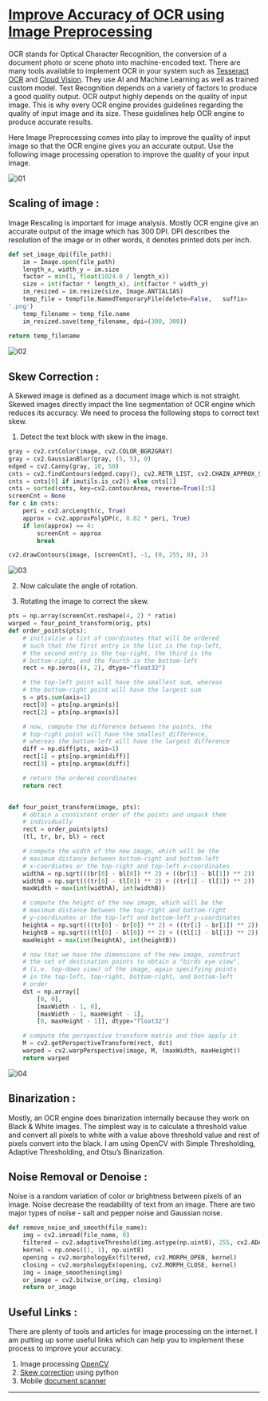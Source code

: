 # [Improve Accuracy of OCR using Image Preprocessing][source]

OCR stands for Optical Character Recognition, the conversion of a document photo or scene photo into machine-encoded text. There are many tools available to implement OCR in your system such as [Tesseract OCR][01] and [Cloud Vision][02]. They use AI and Machine Learning as well as trained custom model. Text Recognition depends on a variety of factors to produce a good quality output. OCR output highly depends on the quality of input image. This is why every OCR engine provides guidelines regarding the quality of input image and its size. These guidelines help OCR engine to produce accurate results.

Here Image Preprocessing comes into play to improve the quality of input image so that the OCR engine gives you an accurate output. Use the following image processing operation to improve the quality of your input image.

![i01]

## Scaling of image :

Image Rescaling is important for image analysis. Mostly OCR engine give an accurate output of the image which has 300 DPI. DPI describes the resolution of the image or in other words, it denotes printed dots per inch.

```py
def set_image_dpi(file_path):
    im = Image.open(file_path)
    length_x, width_y = im.size
    factor = min(1, float(1024.0 / length_x))
    size = int(factor * length_x), int(factor * width_y)
    im_resized = im.resize(size, Image.ANTIALIAS)
    temp_file = tempfile.NamedTemporaryFile(delete=False,   suffix=
'.png')
    temp_filename = temp_file.name
    im_resized.save(temp_filename, dpi=(300, 300))
    
return temp_filename
```

![i02]

## Skew Correction :

A Skewed image is defined as a document image which is not straight. Skewed images directly impact the line segmentation of OCR engine which reduces its accuracy. We need to process the following steps to correct text skew.

1. Detect the text block with skew in the image.

```py
gray = cv2.cvtColor(image, cv2.COLOR_BGR2GRAY)
gray = cv2.GaussianBlur(gray, (5, 5), 0)
edged = cv2.Canny(gray, 10, 50)
cnts = cv2.findContours(edged.copy(), cv2.RETR_LIST, cv2.CHAIN_APPROX_SIMPLE)
cnts = cnts[0] if imutils.is_cv2() else cnts[1]
cnts = sorted(cnts, key=cv2.contourArea, reverse=True)[:5]
screenCnt = None
for c in cnts:
    peri = cv2.arcLength(c, True)
    approx = cv2.approxPolyDP(c, 0.02 * peri, True)
    if len(approx) == 4:
        screenCnt = approx
        break

cv2.drawContours(image, [screenCnt], -1, (0, 255, 0), 2)
```

![i03]

2. Now calculate the angle of rotation.

3. Rotating the image to correct the skew.

```py
pts = np.array(screenCnt.reshape(4, 2) * ratio)
warped = four_point_transform(orig, pts)
def order_points(pts):
    # initialzie a list of coordinates that will be ordered
    # such that the first entry in the list is the top-left,
    # the second entry is the top-right, the third is the
    # bottom-right, and the fourth is the bottom-left
    rect = np.zeros((4, 2), dtype="float32")

    # the top-left point will have the smallest sum, whereas
    # the bottom-right point will have the largest sum
    s = pts.sum(axis=1)
    rect[0] = pts[np.argmin(s)]
    rect[2] = pts[np.argmax(s)]

    # now, compute the difference between the points, the
    # top-right point will have the smallest difference,
    # whereas the bottom-left will have the largest difference
    diff = np.diff(pts, axis=1)
    rect[1] = pts[np.argmin(diff)]
    rect[3] = pts[np.argmax(diff)]

    # return the ordered coordinates
    return rect


def four_point_transform(image, pts):
    # obtain a consistent order of the points and unpack them
    # individually
    rect = order_points(pts)
    (tl, tr, br, bl) = rect

    # compute the width of the new image, which will be the
    # maximum distance between bottom-right and bottom-left
    # x-coordiates or the top-right and top-left x-coordinates
    widthA = np.sqrt(((br[0] - bl[0]) ** 2) + ((br[1] - bl[1]) ** 2))
    widthB = np.sqrt(((tr[0] - tl[0]) ** 2) + ((tr[1] - tl[1]) ** 2))
    maxWidth = max(int(widthA), int(widthB))

    # compute the height of the new image, which will be the
    # maximum distance between the top-right and bottom-right
    # y-coordinates or the top-left and bottom-left y-coordinates
    heightA = np.sqrt(((tr[0] - br[0]) ** 2) + ((tr[1] - br[1]) ** 2))
    heightB = np.sqrt(((tl[0] - bl[0]) ** 2) + ((tl[1] - bl[1]) ** 2))
    maxHeight = max(int(heightA), int(heightB))

    # now that we have the dimensions of the new image, construct
    # the set of destination points to obtain a "birds eye view",
    # (i.e. top-down view) of the image, again specifying points
    # in the top-left, top-right, bottom-right, and bottom-left
    # order
    dst = np.array([
        [0, 0],
        [maxWidth - 1, 0],
        [maxWidth - 1, maxHeight - 1],
        [0, maxHeight - 1]], dtype="float32")

    # compute the perspective transform matrix and then apply it
    M = cv2.getPerspectiveTransform(rect, dst)
    warped = cv2.warpPerspective(image, M, (maxWidth, maxHeight))
    return warped
```

![i04]


## Binarization :

Mostly, an OCR engine does binarization internally because they work on Black & White images. The simplest way is to calculate a threshold value and convert all pixels to white with a value above threshold value and rest of pixels convert into the black. I am using OpenCV with Simple Thresholding, Adaptive Thresholding, and Otsu’s Binarization.

## Noise Removal or Denoise :

Noise is a random variation of color or brightness between pixels of an image. Noise decrease the readability of text from an image. There are two major types of noise - salt and pepper noise and Gaussian noise.

```py
def remove_noise_and_smooth(file_name):
    img = cv2.imread(file_name, 0)
    filtered = cv2.adaptiveThreshold(img.astype(np.uint8), 255, cv2.ADAPTIVE_THRESH_MEAN_C, cv2.THRESH_BINARY, 9, 41)
    kernel = np.ones((1, 1), np.uint8)
    opening = cv2.morphologyEx(filtered, cv2.MORPH_OPEN, kernel)
    closing = cv2.morphologyEx(opening, cv2.MORPH_CLOSE, kernel)
    img = image_smoothening(img)
    or_image = cv2.bitwise_or(img, closing)
    return or_image

```

## Useful Links :

There are plenty of tools and articles for image processing on the internet. I am putting up some useful links which can help you to implement these process to improve your accuracy.

1. Image processing [OpenCV][03]
2. [Skew correction][04] using python
3. Mobile [document scanner][05]

-------------------------
[05]: https://www.pyimagesearch.com/2014/09/01/build-kick-ass-mobile-document-scanner-just-5-minutes/
[04]: https://www.pyimagesearch.com/2017/02/20/text-skew-correction-opencv-python/
[03]: https://docs.opencv.org/3.0-beta/doc/py_tutorials/py_imgproc/py_table_of_contents_imgproc/py_table_of_contents_imgproc.html
[02]: https://cloud.google.com/vision/
[01]: https://github.com/tesseract-ocr/tesseract
[source]: https://medium.com/cashify-engineering/improve-accuracy-of-ocr-using-image-preprocessing-8df29ec3a033

[i04]: img/1_kG5YMxRZit_b2HZdtnzaCg.png
[i03]: img/1_i0Xv2BnK6SVEQsh0Ex7iJg.png
[i02]: img/1_77OmClHlclhqQ9vGoPcd4w.png "Image Rescaling"
[i01]: img/1_pSUZFdoaiWrJaxQU31ATHg.jpeg